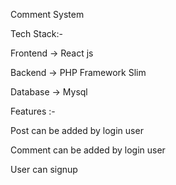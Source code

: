Comment System

Tech Stack:-

Frontend -> React js

Backend -> PHP Framework Slim

Database -> Mysql


Features :-

Post can be added by login user

Comment can be added by login user

User can signup